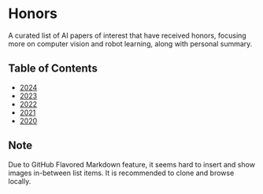 # Honors
A curated list of AI papers of interest that have received honors, focusing more on computer vision and robot learning, along with personal summary.

## Table of Contents
* [2024](2024.md)
* [2023](2023.md)
* [2022](2022.md)
* [2021](2021.md)
* [2020](2020.md)

## Note
Due to GitHub Flavored Markdown feature, it seems hard to insert and show images in-between list items. It is recommended to clone and browse locally.
